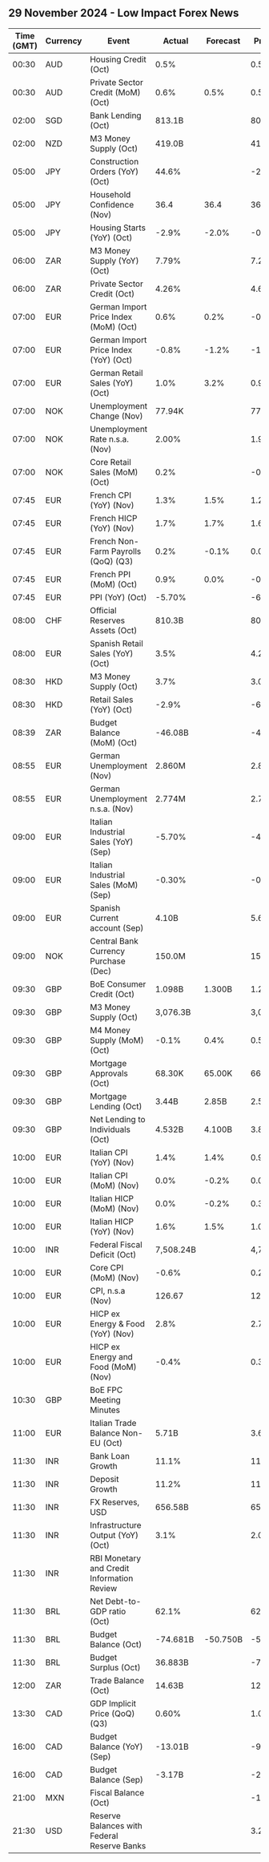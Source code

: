 ## 29 November 2024 - Low Impact Forex News

| Time (GMT) | Currency | Event | Actual | Forecast | Previous |
|------|----------|-------|--------|----------|----------|
| 00:30 | AUD | Housing Credit (Oct) | 0.5% |  | 0.5% |
| 00:30 | AUD | Private Sector Credit (MoM) (Oct) | 0.6% | 0.5% | 0.5% |
| 02:00 | SGD | Bank Lending (Oct) | 813.1B |  | 808.8B |
| 02:00 | NZD | M3 Money Supply (Oct) | 419.0B |  | 417.1B |
| 05:00 | JPY | Construction Orders (YoY) (Oct) | 44.6% |  | -21.3% |
| 05:00 | JPY | Household Confidence (Nov) | 36.4 | 36.4 | 36.2 |
| 05:00 | JPY | Housing Starts (YoY) (Oct) | -2.9% | -2.0% | -0.6% |
| 06:00 | ZAR | M3 Money Supply (YoY) (Oct) | 7.79% |  | 7.25% |
| 06:00 | ZAR | Private Sector Credit (Oct) | 4.26% |  | 4.63% |
| 07:00 | EUR | German Import Price Index (MoM) (Oct) | 0.6% | 0.2% | -0.4% |
| 07:00 | EUR | German Import Price Index (YoY) (Oct) | -0.8% | -1.2% | -1.3% |
| 07:00 | EUR | German Retail Sales (YoY) (Oct) | 1.0% | 3.2% | 0.9% |
| 07:00 | NOK | Unemployment Change (Nov) | 77.94K |  | 77.25K |
| 07:00 | NOK | Unemployment Rate n.s.a. (Nov) | 2.00% |  | 1.90% |
| 07:00 | NOK | Core Retail Sales (MoM) (Oct) | 0.2% |  | -0.3% |
| 07:45 | EUR | French CPI (YoY) (Nov) | 1.3% | 1.5% | 1.2% |
| 07:45 | EUR | French HICP (YoY) (Nov) | 1.7% | 1.7% | 1.6% |
| 07:45 | EUR | French Non-Farm Payrolls (QoQ) (Q3) | 0.2% | -0.1% | 0.0% |
| 07:45 | EUR | French PPI (MoM) (Oct) | 0.9% | 0.0% | -0.1% |
| 07:45 | EUR | PPI (YoY) (Oct) | -5.70% |  | -6.90% |
| 08:00 | CHF | Official Reserves Assets (Oct) | 810.3B |  | 802.3B |
| 08:00 | EUR | Spanish Retail Sales (YoY) (Oct) | 3.5% |  | 4.2% |
| 08:30 | HKD | M3 Money Supply (Oct) | 3.7% |  | 3.0% |
| 08:30 | HKD | Retail Sales (YoY) (Oct) | -2.9% |  | -6.9% |
| 08:39 | ZAR | Budget Balance (MoM) (Oct) | -46.08B |  | -4.38B |
| 08:55 | EUR | German Unemployment (Nov) | 2.860M |  | 2.856M |
| 08:55 | EUR | German Unemployment n.s.a. (Nov) | 2.774M |  | 2.791M |
| 09:00 | EUR | Italian Industrial Sales (YoY) (Sep) | -5.70% |  | -4.90% |
| 09:00 | EUR | Italian Industrial Sales (MoM) (Sep) | -0.30% |  | -0.30% |
| 09:00 | EUR | Spanish Current account (Sep) | 4.10B |  | 5.63B |
| 09:00 | NOK | Central Bank Currency Purchase (Dec) | 150.0M |  | 150.0M |
| 09:30 | GBP | BoE Consumer Credit (Oct) | 1.098B | 1.300B | 1.221B |
| 09:30 | GBP | M3 Money Supply (Oct) | 3,076.3B |  | 3,080.0B |
| 09:30 | GBP | M4 Money Supply (MoM) (Oct) | -0.1% | 0.4% | 0.5% |
| 09:30 | GBP | Mortgage Approvals (Oct) | 68.30K | 65.00K | 66.11K |
| 09:30 | GBP | Mortgage Lending (Oct) | 3.44B | 2.85B | 2.57B |
| 09:30 | GBP | Net Lending to Individuals (Oct) | 4.532B | 4.100B | 3.800B |
| 10:00 | EUR | Italian CPI (YoY) (Nov) | 1.4% | 1.4% | 0.9% |
| 10:00 | EUR | Italian CPI (MoM) (Nov) | 0.0% | -0.2% | 0.0% |
| 10:00 | EUR | Italian HICP (MoM) (Nov) | 0.0% | -0.2% | 0.3% |
| 10:00 | EUR | Italian HICP (YoY) (Nov) | 1.6% | 1.5% | 1.0% |
| 10:00 | INR | Federal Fiscal Deficit (Oct) | 7,508.24B |  | 4,745.20B |
| 10:00 | EUR | Core CPI (MoM) (Nov) | -0.6% |  | 0.2% |
| 10:00 | EUR | CPI, n.s.a (Nov) | 126.67 |  | 127.03 |
| 10:00 | EUR | HICP ex Energy & Food (YoY) (Nov) | 2.8% |  | 2.7% |
| 10:00 | EUR | HICP ex Energy and Food (MoM) (Nov) | -0.4% |  | 0.3% |
| 10:30 | GBP | BoE FPC Meeting Minutes |  |  |  |
| 11:00 | EUR | Italian Trade Balance Non-EU (Oct) | 5.71B |  | 3.66B |
| 11:30 | INR | Bank Loan Growth | 11.1% |  | 11.9% |
| 11:30 | INR | Deposit Growth | 11.2% |  | 11.8% |
| 11:30 | INR | FX Reserves, USD | 656.58B |  | 657.89B |
| 11:30 | INR | Infrastructure Output (YoY) (Oct) | 3.1% |  | 2.0% |
| 11:30 | INR | RBI Monetary and Credit Information Review |  |  |  |
| 11:30 | BRL | Net Debt-to-GDP ratio (Oct) | 62.1% |  | 62.4% |
| 11:30 | BRL | Budget Balance (Oct) | -74.681B | -50.750B | -53.767B |
| 11:30 | BRL | Budget Surplus (Oct) | 36.883B |  | -7.340B |
| 12:00 | ZAR | Trade Balance (Oct) | 14.63B |  | 12.61B |
| 13:30 | CAD | GDP Implicit Price (QoQ) (Q3) | 0.60% |  | 1.00% |
| 16:00 | CAD | Budget Balance (YoY) (Sep) | -13.01B |  | -9.84B |
| 16:00 | CAD | Budget Balance (Sep) | -3.17B |  | -2.55B |
| 21:00 | MXN | Fiscal Balance (Oct) |  |  | -161.09B |
| 21:30 | USD | Reserve Balances with Federal Reserve Banks |  |  | 3.267T |
